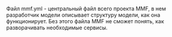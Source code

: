 Файл mmf.yml - центральный файл всего проекта MMF, в нем разработчик модели описывает структуру модели, как она
функционирует. Без этого файла MMF не сможет понять, как разворачивать необходимые сервисы.
